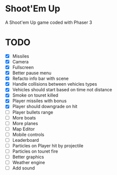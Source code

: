# Shoot'Em Up
A Shoot'em Up game coded with Phaser 3

# TODO
- [x] Missiles
- [x] Camera
- [x] Fullscreen
- [x] Better pause menu
- [x] Refacto info bar with scene
- [x] Handle collisions between vehicles types
- [x] Vehicles should start based on time not distance
- [x] Smoke on touret killed
- [x] Player missiles with bonus
- [x] Player should downgrade on hit
- [ ] Player bullets range
- [ ] More boats
- [ ] More planes
- [ ] Map Editor
- [ ] Mobile controls
- [ ] Leaderboard
- [ ] Particles on Player hit by projectile
- [ ] Particles on touret fire
- [ ] Better graphics
- [ ] Weather engine
- [ ] Add sound
